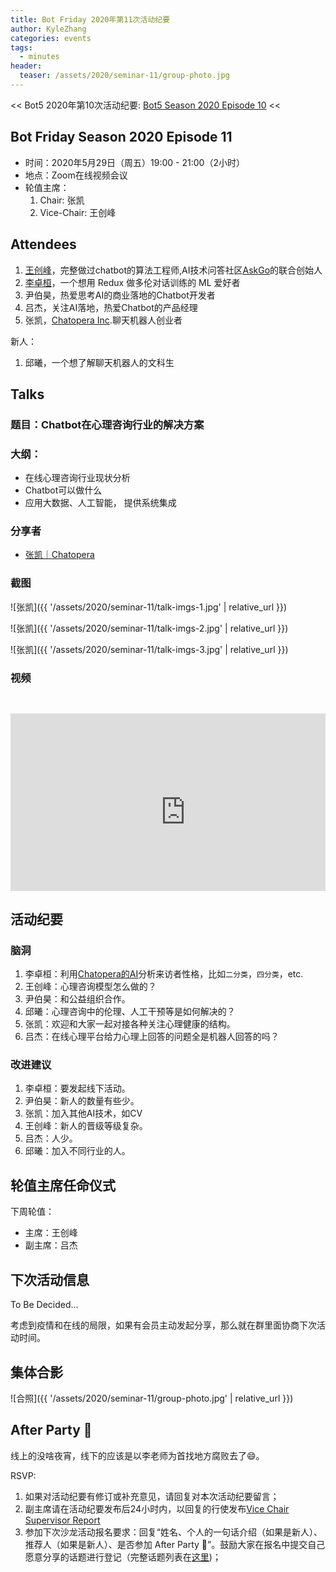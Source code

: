 ```yaml
---
title: Bot Friday 2020年第11次活动纪要
author: KyleZhang
categories: events
tags:
  - minutes
header:
  teaser: /assets/2020/seminar-11/group-photo.jpg
---
```


<< Bot5 2020年第10次活动纪要: [Bot5 Season 2020 Episode 10](https://bot5.ml/events/seminar-minutes-2020-10) <<

## Bot Friday Season 2020 Episode 11

- 时间：2020年5月29日（周五）19:00 - 21:00（2小时）
- 地点：Zoom在线视频会议
- 轮值主席：
    1. Chair: 张凯
    2. Vice-Chair: 王创峰

## Attendees

1. [王创峰](https://www.askgo.cn/)，完整做过chatbot的算法工程师,AI技术问答社区[AskGo](https://www.askgo.cn/)的联合创始人
1. [李卓桓](/people/huan/)，一个想用 Redux 做多伦对话训练的 ML 爱好者
1. 尹伯昊，热爱思考AI的商业落地的Chatbot开发者
1. 吕杰，关注AI落地，热爱Chatbot的产品经理
1. 张凯，[Chatopera Inc](https://www.chatopera.com/).聊天机器人创业者

新人：

1. 邱曦，一个想了解聊天机器人的文科生

## Talks

### 题目：Chatbot在心理咨询行业的解决方案

### 大纲：

- 在线心理咨询行业现状分析
- Chatbot可以做什么
- 应用大数据、人工智能， 提供系统集成

### 分享者

- [张凯｜Chatopera](https://www.chatopera.com/)

### 截图

![张凯]({{ '/assets/2020/seminar-11/talk-imgs-1.jpg' | relative_url }})

![张凯]({{ '/assets/2020/seminar-11/talk-imgs-2.jpg' | relative_url }})

![张凯]({{ '/assets/2020/seminar-11/talk-imgs-3.jpg' | relative_url }})

### 视频

<div class="video-container" style="
    position: relative;
    padding-bottom:56.25%;
    padding-top:30px;
    height:0;
    overflow:hidden;
">
  <iframe width="560" height="315"
    src="https://www.youtube.com/embed/GBGArhuZK7Q"
    frameborder="0"
    allow="accelerometer; autoplay; encrypted-media; gyroscope; picture-in-picture"
    allowfullscreen
  ></iframe>
</div>

## 活动纪要

### 脑洞

1. 李卓桓：利用[Chatopera的AI](https://docs.chatopera.com/products/psych-assistant/index.html)分析来访者性格，比如`二分类`，`四分类`，etc.
1. 王创峰：心理咨询模型怎么做的？
1. 尹伯昊：和公益组织合作。
1. 邱曦：心理咨询中的伦理、人工干预等是如何解决的？
1. 张凯：欢迎和大家一起对接各种关注心理健康的结构。
1. 吕杰：在线心理平台给力心理上回答的问题全是机器人回答的吗？

### 改进建议

1. 李卓桓：要发起线下活动。
1. 尹伯昊：新人的数量有些少。
1. 张凯：加入其他AI技术，如CV
1. 王创峰：新人的晋级等级复杂。
1. 吕杰：人少。
1. 邱曦：加入不同行业的人。

## 轮值主席任命仪式

下周轮值：

- 主席：王创峰
- 副主席：吕杰

## 下次活动信息

To Be Decided...

考虑到疫情和在线的局限，如果有会员主动发起分享，那么就在群里面协商下次活动时间。

## 集体合影

![合照]({{ '/assets/2020/seminar-11/group-photo.jpg' | relative_url }})

## After Party 🍻

线上的没啥夜宵，线下的应该是以李老师为首找地方腐败去了😄。

RSVP:

1. 如果对活动纪要有修订或补充意见，请回复对本次活动纪要留言；
2. 副主席请在活动纪要发布后24小时内，以回复的行使发布[Vice Chair Supervisor Report](/manuals/chair/#vice-chair-supervisor-report)
3. 参加下次沙龙活动报名要求：回复“姓名、个人的一句话介绍（如果是新人）、推荐人（如果是新人）、是否参加 After Party 🍻”。鼓励大家在报名中提交自己愿意分享的话题进行登记（完整话题列表在[这里](https://www.bot5.ml/talks/))；
